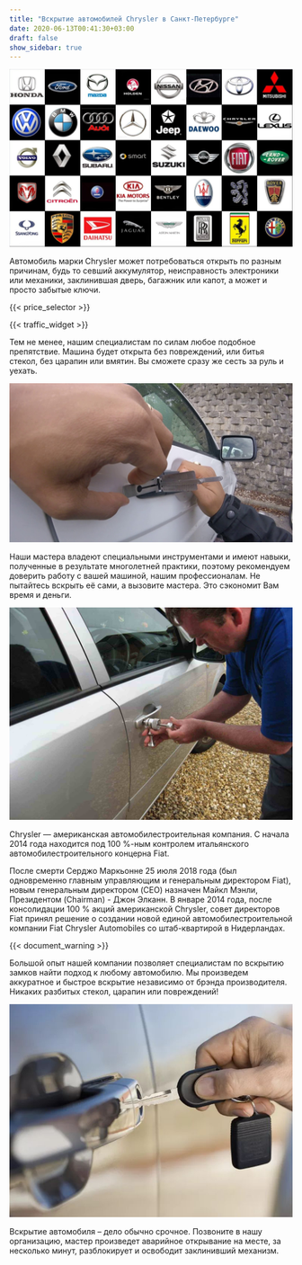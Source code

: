 ```yaml
---
title: "Вскрытие автомобилей Chrysler в Санкт-Петербурге"
date: 2020-06-13T00:41:30+03:00
draft: false
show_sidebar: true
---
```


![логотипы авто](../car_logo.jpg)

Автомобиль марки Chrysler может потребоваться открыть по разным причинам, будь то севший аккумулятор, неисправность электроники или механики, заклинившая дверь, багажник или капот, а может и просто забытые ключи. 

{{< price_selector >}}

{{< traffic_widget >}}

Тем не менее, нашим специалистам по силам любое подобное препятствие. Машина будет открыта без повреждений, или битья стекол, без царапин или вмятин. Вы сможете сразу же сесть за руль и уехать.

![вскрытие машины без повреждений](../car.jpg)

Наши мастера владеют специальными инструментами и имеют навыки, полученные в результате многолетней практики, поэтому рекомендуем доверить работу с вашей машиной, нашим профессионалам. Не пытайтесь вскрыть её сами, а вызовите мастера. Это сэкономит Вам время и деньги.

![процесс вскртия авто](../car_open.jpg)

Chrysler — американская автомобилестроительная компания. С начала 2014 года находится под 100 %-ным контролем итальянского автомобилестроительного концерна Fiat. 

После смерти Серджо Маркьонне 25 июля 2018 года (был одновременно главным управляющим и генеральным директором Fiat), новым генеральным директором (CEO) назначен Майкл Мэнли, Президентом (Chairman) - Джон Элканн. В январе 2014 года, после консолидации 100 % акций американской Chrysler, совет директоров Fiat принял решение о создании новой единой автомобилестроительной компании Fiat Chrysler Automobiles со штаб-квартирой в Нидерландах.

{{< document_warning >}}

Большой опыт нашей компании позволяет специалистам по вскрытию замков найти подход к любому автомобилю. Мы произведем аккуратное и быстрое вскрытие независимо от брэнда производителя. Никаких разбитых стекол, царапин или повреждений! 

![ключ от авто](../car_key.jpg)

Вскрытие автомобиля – дело обычно срочное. Позвоните в нашу организацию, мастер произведет аварийное открывание на месте, за несколько минут, разблокирует и освободит заклинивший механизм. 